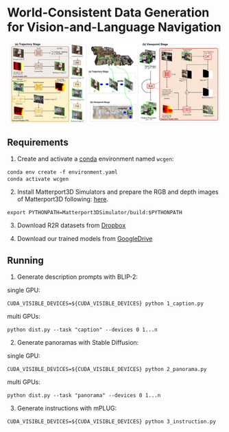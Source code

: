 # World-Consistent Data Generation for Vision-and-Language Navigation
<div align="center">
  <img width="800" src="media/pipeline.jpg">
</div>

## Requirements
1. Create and activate a [conda](https://conda.io/) environment named `wcgen`:

```
conda env create -f environment.yaml
conda activate wcgen
```

2. Install Matterport3D Simulators and prepare the RGB and depth images of Matterport3D following: [here](https://github.com/peteanderson80/Matterport3DSimulator).
```
export PYTHONPATH=Matterport3DSimulator/build:$PYTHONPATH
```

3. Download R2R datasets from [Dropbox](https://www.dropbox.com/scl/fo/4iaw2ii2z2iupu0yn4tqh/AJutXWSGTtjBFYXnxr-4YQw?rlkey=88khaszmvhybxleyv0a9bulyn&e=1&dl=0)

4. Download our trained models from [GoogleDrive](https://drive.google.com/drive/folders/1zB-XtXPSjSjnmTDRG_QuXkkVY9A4wHtQ?usp=drive_link)
## Running
1. Generate description prompts with BLIP-2:

single GPU:
```
CUDA_VISIBLE_DEVICES=${CUDA_VISIBLE_DEVICES} python 1_caption.py
```
multi GPUs:
```
python dist.py --task "caption" --devices 0 1...n
```


2. Generate panoramas with Stable Diffusion:

single GPU:
```
CUDA_VISIBLE_DEVICES=${CUDA_VISIBLE_DEVICES} python 2_panorama.py
```
multi GPUs:
```
python dist.py --task "panorama" --devices 0 1...n
```


3. Generate instructions with mPLUG:
```
CUDA_VISIBLE_DEVICES=${CUDA_VISIBLE_DEVICES} python 3_instruction.py
```
